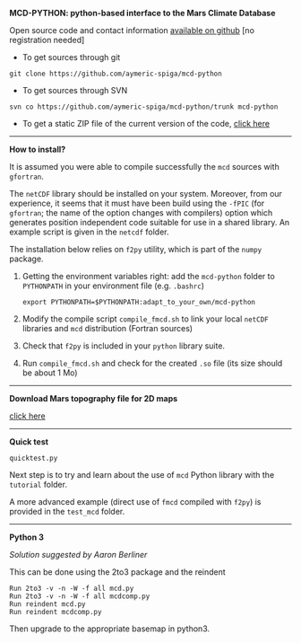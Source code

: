 **MCD-PYTHON: python-based interface to the Mars Climate Database**

Open source code and contact information [available on github](https://github.com/aymeric-spiga) [no registration needed]

* To get sources through git 
~~~
git clone https://github.com/aymeric-spiga/mcd-python
~~~

* To get sources through SVN 
~~~
svn co https://github.com/aymeric-spiga/mcd-python/trunk mcd-python
~~~

* To get a static ZIP file of the current version of the code, 
[click here](https://github.com/aymeric-spiga/mcd-python/archive/master.zip)

----

**How to install?**

It is assumed you were able to compile successfully the `mcd` sources with `gfortran`. 

The `netCDF` library should be installed on your system. 
Moreover, from our experience, it seems that it must have been build
using the `-fPIC` (for `gfortran`; the name of the option changes with compilers) 
option which generates position independent code suitable for use in a shared library.
An example script is given in the `netcdf` folder.

The installation below relies on `f2py` utility, which is part of the `numpy` package.

 1. Getting the environment variables right: add the `mcd-python` folder to `PYTHONPATH` in your environment file (e.g. `.bashrc`)

        export PYTHONPATH=$PYTHONPATH:adapt_to_your_own/mcd-python

 2. Modify the compile script `compile_fmcd.sh` to link your local `netCDF` libraries and `mcd` distribution (Fortran sources)

 3. Check that `f2py` is included in your `python` library suite.

 4. Run `compile_fmcd.sh` and check for the created `.so` file (its size should be about 1 Mo)

----

**Download Mars topography file for 2D maps**

[click here](http://www.lmd.jussieu.fr/~lmdz/planets/mars/datadir/surface.nc)

----

**Quick test**

~~~
quicktest.py
~~~

Next step is to try and learn about the use of `mcd` Python library with the `tutorial` folder.

A more advanced example (direct use of `fmcd` compiled with `f2py`) is provided in the `test_mcd` folder.

----

**Python 3**

*Solution suggested by Aaron Berliner*

This can be done using the 2to3 package and the reindent

    Run 2to3 -v -n -W -f all mcd.py
    Run 2to3 -v -n -W -f all mcdcomp.py
    Run reindent mcd.py
    Run reindent mcdcomp.py

Then upgrade to the appropriate basemap in python3.



 
